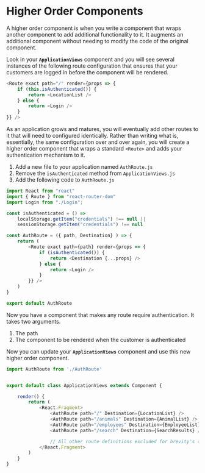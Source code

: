 # Higher Order Components

A higher order component is when you write a component that wraps another component to add additional functionality to it. It augments an additional component without needing to modify the code of the original component.

Look in your **`ApplicationViews`** component and you will see several instances of the following route configuration that ensures that your customers are logged in before the component will be rendered.

```js
<Route exact path="/" render={props => {
    if (this.isAuthenticated()) {
        return <LocationList />
    } else {
        return <Login />
    }
}} />
```

As an application grows and matures, you will eventually add other routes to it that will need to configured identically. Rather than writing what is, essentially, the same configuration over and over again, you will create a higher order component that wraps a standard `<Route>` and adds your authentication mechanism to it.

1. Add a new file to your application named `AuthRoute.js`
1. Remove the `isAuthenticated` method from `ApplicationViews.js`
1. Add the following code to `AuthRoute.js`

```js
import React from "react"
import { Route } from "react-router-dom"
import Login from "./Login";

const isAuthenticated = () =>
    localStorage.getItem("credentials") !== null ||
    sessionStorage.getItem("credentials") !== null

const AuthRoute = ({ path, Destination} ) => {
    return (
        <Route exact path={path} render={props => {
            if (isAuthenticated()) {
                return <Destination {...props} />
            } else {
                return <Login />
            }
        }} />
    )
}

export default AuthRoute
```

Now you have a component that makes any route require authentication. It takes two arguments.

1. The path
1. The component to be rendered when the customer is authenticated

Now you can update your **`ApplicationViews`** component and use this new higher order component.

```js
import AuthRoute from './AuthRoute'


export default class ApplicationViews extends Component {

    render() {
        return (
            <React.Fragment>
                <AuthRoute path="/" Destination={LocationList} />
                <AuthRoute path="/animals" Destination={AnimalList} />
                <AuthRoute path="/employees" Destination={EmployeeList} />
                <AuthRoute path="/search" Destination={SearchResults} />

                // All other route definitions excluded for brevity's sake
            </React.Fragment>
        )
    }
}
```

